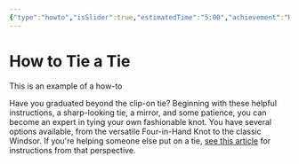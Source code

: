 ```yaml
---
{"type":"howto","isSlider":true,"estimatedTime":"5:00","achievement":"How to Tie a Tie","media":"https:\/\/www.youtube.com\/embed\/ipqN8ldi7qU","steps":[{"caption":"Step 1. To tying a tie","media":"","url":"","text":"<b>Drape the tie around your neck.<\/b> With your collar up and your shirt fully buttoned, place the tie around your shoulders. Hang the wider end of the tie on your right side, with the narrow end about 12 inches (30 cm) higher on the left.","directions":["Place Tie on Neck","Hang the wide end on the right, narrow on the left about 30cm higher"],"mediaStartPosition":"00","mediaEndPosition":"25"},{"caption":"Step 2. The Crossing","media":"","url":"","text":"<b>Cross the wide end over the narrow end.<\/b> Bring the wide end to the left side of your body, over the narrow end. Hold the two pieces of cloth together with your left hand, near your neck.","directions":[],"mediaStartPosition":"25","mediaEndPosition":"30"},{"caption":"Step 2. The Crossing","media":"","url":"","text":"<b>Cross the wide end over the narrow end.<\/b> Bring the wide end to the left side of your body, over the narrow end. Hold the two pieces of cloth together with your left hand, near your neck.","directions":[],"mediaStartPosition":"30","mediaEndPosition":""}]}
---
```


# How to Tie a Tie

This is an example of a how-to

Have you graduated beyond the clip-on tie? Beginning with these helpful instructions, a sharp-looking tie, a mirror, and
some patience, you can become an expert in tying your own fashionable knot. You have several options available, from the
versatile Four-in-Hand Knot to the classic Windsor. If you're helping someone else put on a
tie, [see this article](https://www.wikihow.com/Tie-a-Tie-on-Someone-Else) for instructions from that perspective.
